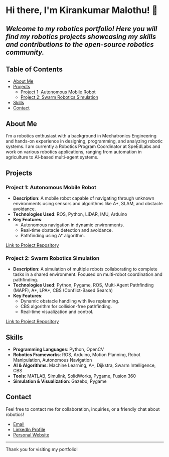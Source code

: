 # Hi there, I'm Kirankumar Malothu! 👋

*Welcome to my robotics portfolio! Here you will find my robotics projects showcasing my skills and contributions to the open-source robotics community.*
---

## Table of Contents
- [About Me](#about-me)
- [Projects](#projects)
  - [Project 1: Autonomous Mobile Robot](#project-1-autonomous-mobile-robot)
  - [Project 2: Swarm Robotics Simulation](#project-2-swarm-robotics-simulation)
- [Skills](#skills)
- [Contact](#contact)


## About Me
I'm a robotics enthusiast with a background in Mechatronics Engineering and hands-on experience in designing, programming, and analyzing robotic systems. I am currently a Robotics Program Coordinator at SpeEdLabs and work on various robotics applications, ranging from automation in agriculture to AI-based multi-agent systems.

## Projects

### Project 1: Autonomous Mobile Robot
- **Description**: A mobile robot capable of navigating through unknown environments using sensors and algorithms like A*, SLAM, and obstacle avoidance.
- **Technologies Used**: ROS, Python, LiDAR, IMU, Arduino
- **Key Features**:
  - Autonomous navigation in dynamic environments.
  - Real-time obstacle detection and avoidance.
  - Pathfinding using A* algorithm.

[Link to Project Repository](https://github.com/your-username/autonomous-mobile-robot)

### Project 2: Swarm Robotics Simulation
- **Description**: A simulation of multiple robots collaborating to complete tasks in a shared environment. Focused on multi-robot coordination and pathfinding.
- **Technologies Used**: Python, Pygame, ROS, Multi-Agent Pathfinding (MAPF), A*, LPA*, CBS (Conflict-Based Search)
- **Key Features**:
  - Dynamic obstacle handling with live replanning.
  - CBS algorithm for collision-free pathfinding.
  - Real-time visualization and control.

[Link to Project Repository](https://github.com/your-username/swarm-robotics-simulation)

## Skills

- **Programming Languages**: Python, OpenCV
- **Robotics Frameworks**: ROS, Arduino, Motion Planning, Robot Manipulation, Autonomous Navigation
- **AI & Algorithms**: Machine Learning, A*, Dijkstra, Swarm Intelligence, CBS
- **Tools**: MATLAB, Simulink, SolidWorks, Pygame, Fusion 360
- **Simulation & Visualization**: Gazebo, Pygame

## Contact
Feel free to contact me for collaboration, inquiries, or a friendly chat about robotics!
- [Email](mailto:malothkirankumar5@gmail.com)
- [LinkedIn Profile](https://www.linkedin.com/in/kirankumarmalothu/)
- [Personal Website](https://malothu-kirankumar.netlify.app/)

---

Thank you for visiting my portfolio!
